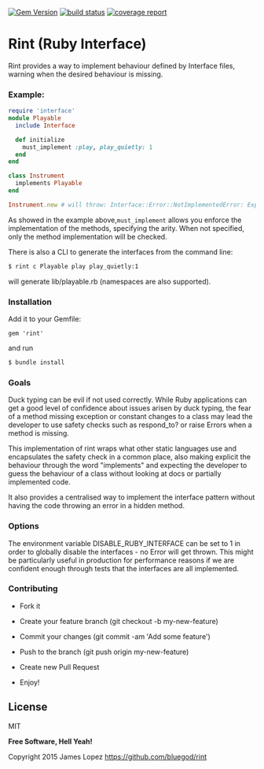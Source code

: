 [![Gem Version](https://badge.fury.io/rb/rint.svg)](https://badge.fury.io/rb/rint) [![build status](https://gitlab.com/jameslopez/rint/badges/master/build.svg)](https://gitlab.com/jameslopez/rint/commits/master) [![coverage report](https://gitlab.com/jameslopez/rint/badges/master/coverage.svg)](https://gitlab.com/jameslopez/rint/commits/master)

# Rint (Ruby Interface)

Rint provides a way to implement behaviour defined by Interface files, warning when the desired behaviour is missing.

### Example:

```ruby
require 'interface'
module Playable
  include Interface

  def initialize
    must_implement :play, play_quietly: 1
  end
end

class Instrument
  implements Playable
end

Instrument.new # will throw: Interface::Error::NotImplementedError: Expected Instrument to implement play for interface Playable
```

As showed in the example above,`must_implement` allows you enforce the implementation of the methods, specifying the arity. When not specified, only the method implementation will be checked.

There is also a CLI to generate the interfaces from the command line:
```sh
$ rint c Playable play play_quietly:1
```
will generate lib/playable.rb (namespaces are also supported).

### Installation

Add it to your Gemfile:

`gem 'rint'`

and run

```sh
$ bundle install
```

### Goals

Duck typing can be evil if not used correctly. While Ruby applications can get a good level of confidence about issues arisen by duck typing, the fear of a method missing exception or constant changes to a class may lead the developer to use safety checks such as respond_to? or raise Errors when a method is missing.

This implementation of rint wraps what other static languages use and encapsulates the safety check in a common place, also making explicit the behaviour through the word "implements" and expecting the developer to guess the behaviour of a class without looking at docs or partially implemented code.

It also provides a centralised way to implement the interface pattern without having the code throwing an error in a hidden method.

### Options

The environment variable DISABLE_RUBY_INTERFACE can be set to 1 in order to globally disable the interfaces - no Error will get thrown. This might be particularly useful in production for performance reasons if we are confident enough through tests that the interfaces are all implemented.

### Contributing

- Fork it

- Create your feature branch (git checkout -b my-new-feature)

- Commit your changes (git commit -am 'Add some feature')

- Push to the branch (git push origin my-new-feature)

- Create new Pull Request

- Enjoy!


License
----

MIT

**Free Software, Hell Yeah!**

Copyright 2015 James Lopez https://github.com/bluegod/rint
